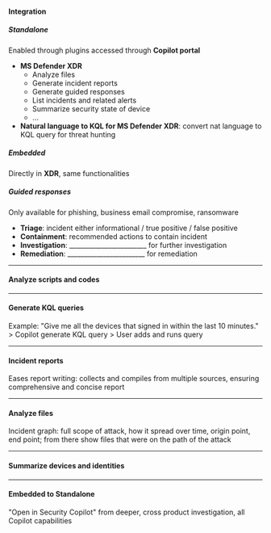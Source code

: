 #### Integration
##### Standalone
Enabled through plugins accessed through **Copilot portal**
- **MS Defender XDR**
	- Analyze files
	- Generate incident reports
	- Generate guided responses
	- List incidents and related alerts
	- Summarize security state of device
	- ...
- **Natural language to KQL for MS Defender XDR**: convert nat language to KQL query for threat hunting
##### Embedded
Directly in **XDR**, same functionalities
##### Guided responses
Only available for phishing, business email compromise, ransomware
- **Triage**: incident either informational / true positive / false positive
- **Containment**: recommended actions to contain incident
- **Investigation**: \_\_\_\_\_\_\_\_\_\_\_\_\_\_\_\_\_\_\_\_\_\_\_\_ for further investigation
- **Remediation**:  \_\_\_\_\_\_\_\_\_\_\_\_\_\_\_\_\_\_\_\_\_\_\_\_ for remediation
___
#### Analyze scripts and codes
___
#### Generate KQL queries
Example: "Give me all the devices that signed in within the last 10 minutes." > Copilot generate KQL query > User adds and runs query
___
#### Incident reports
Eases report writing: collects and compiles from multiple sources, ensuring comprehensive and concise report
___
#### Analyze files
Incident graph: full scope of attack, how it spread over time, origin point, end point; from there show files that were on the path of the attack
___
#### Summarize devices and identities
___
#### Embedded to Standalone
"Open in Security Copilot" from deeper, cross product investigation, all Copilot capabilities